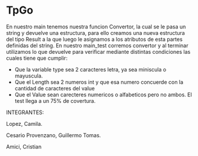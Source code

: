 # TpGo
En nuestro main tenemos nuestra funcion Convertor, la cual se le pasa un string y devuelve una estructura, para ello creamos una nueva estructura del tipo Result a la que luego le asignamos a los atributos de esta partes definidas del string.
En nuestro main_test corremos convertor y al terminar utilizamos lo que devuelve para verificar mediante distintas condiciones las cuales tiene que cumplir:
* Que la variable type sea 2 caracteres letra, ya sea miniscula o mayuscula.
* Que el Length sea 2 numeros int y que esa numero concuerde con la cantidad de caracteres del value
* Que el Value sean carecteres numericos  o alfabeticos pero no ambos.
El test llega a un 75% de covertura.

INTEGRANTES:

Lopez, Camila.

Cesario Provenzano, Guillermo Tomas.

Amici, Cristian
